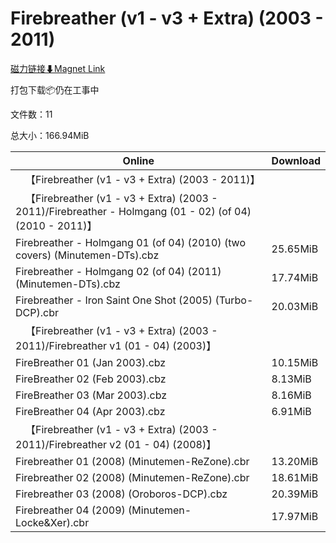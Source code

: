 # Firebreather (v1 - v3 + Extra) (2003 - 2011)

[磁力链接⬇Magnet Link](magnet:?xt=urn:btih:50313596b0586e5d5e46fb3f6f4b65aa2ff085a5&dn=Firebreather%20%28v1%20-%20v3%20%2B%20Extra%29%20%282003%20-%202011%29)

打包下载📦仍在工事中

文件数：11

总大小：166.94MiB

Online | Download
--- | ---
&emsp;【Firebreather (v1 - v3 + Extra) (2003 - 2011)】 | 
&emsp;【Firebreather (v1 - v3 + Extra) (2003 - 2011)/Firebreather - Holmgang (01 - 02) (of 04) (2010 - 2011)】 | 
Firebreather - Holmgang 01 (of 04) (2010) (two covers) (Minutemen-DTs).cbz | 25.65MiB
Firebreather - Holmgang 02 (of 04) (2011) (Minutemen-DTs).cbz | 17.74MiB
Firebreather - Iron Saint One Shot (2005) (Turbo-DCP).cbr | 20.03MiB
&emsp;【Firebreather (v1 - v3 + Extra) (2003 - 2011)/Firebreather v1 (01 - 04) (2003)】 | 
FireBreather 01 (Jan 2003).cbz | 10.15MiB
FireBreather 02 (Feb 2003).cbz | 8.13MiB
FireBreather 03 (Mar 2003).cbz | 8.16MiB
FireBreather 04 (Apr 2003).cbz | 6.91MiB
&emsp;【Firebreather (v1 - v3 + Extra) (2003 - 2011)/Firebreather v2 (01 - 04) (2008)】 | 
Firebreather 01 (2008) (Minutemen-ReZone).cbr | 13.20MiB
Firebreather 02 (2008) (Minutemen-ReZone).cbr | 18.61MiB
Firebreather 03 (2008) (Oroboros-DCP).cbz | 20.39MiB
Firebreather 04 (2009) (Minutemen-Locke&Xer).cbr | 17.97MiB
